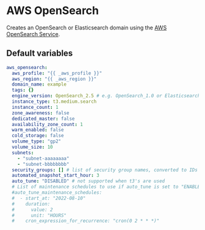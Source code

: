 # AWS OpenSearch
Creates an OpenSearch or Elasticsearch domain using the [AWS OpenSearch Service](https://docs.aws.amazon.com/opensearch-service/latest/developerguide/what-is.html).

<!--TOC-->
<!--ENDTOC-->

<!--ROLEVARS-->
## Default variables
```yaml
aws_opensearch:
  aws_profile: "{{ _aws_profile }}"
  aws_region: "{{ _aws_region }}"
  domain_name: example
  tags: {}
  engine_version: OpenSearch_2.5 # e.g. OpenSearch_1.0 or Elasticsearch_6.8
  instance_type: t3.medium.search
  instance_count: 1
  zone_awareness: false
  dedicated_master: false
  availability_zone_count: 1
  warm_enabled: false
  cold_storage: false
  volume_type: "gp2"
  volume_size: 10
  subnets:
    - "subnet-aaaaaaaa"
    - "subnet-bbbbbbbb"
  security_groups: [] # list of security group names, converted to IDs by aws_security_groups role
  automated_snapshot_start_hour: 3
  auto_tune: "DISABLED" # not supported when t3's are used
  # List of maintenance schedules to use if auto_tune is set to "ENABLED":
  #auto_tune_maintenance_schedules:
  #  - start_at: "2022-08-10"
  #    duration:
  #      value: 2
  #      unit: "HOURS"
  #    cron_expression_for_recurrence: "cron(0 2 * * *)"

```

<!--ENDROLEVARS-->
